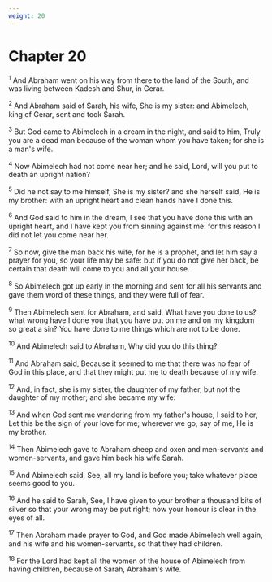```yaml
---
weight: 20
---
```


# Chapter 20

<sup>1</sup> And Abraham went on his way from there to the land of the South, and was living between Kadesh and Shur, in Gerar. 

<sup>2</sup> And Abraham said of Sarah, his wife, She is my sister: and Abimelech, king of Gerar, sent and took Sarah. 

<sup>3</sup> But God came to Abimelech in a dream in the night, and said to him, Truly you are a dead man because of the woman whom you have taken; for she is a man's wife. 

<sup>4</sup> Now Abimelech had not come near her; and he said, Lord, will you put to death an upright nation? 

<sup>5</sup> Did he not say to me himself, She is my sister? and she herself said, He is my brother: with an upright heart and clean hands have I done this. 

<sup>6</sup> And God said to him in the dream, I see that you have done this with an upright heart, and I have kept you from sinning against me: for this reason I did not let you come near her. 

<sup>7</sup> So now, give the man back his wife, for he is a prophet, and let him say a prayer for you, so your life may be safe: but if you do not give her back, be certain that death will come to you and all your house. 

<sup>8</sup> So Abimelech got up early in the morning and sent for all his servants and gave them word of these things, and they were full of fear. 

<sup>9</sup> Then Abimelech sent for Abraham, and said, What have you done to us? what wrong have I done you that you have put on me and on my kingdom so great a sin? You have done to me things which are not to be done. 

<sup>10</sup> And Abimelech said to Abraham, Why did you do this thing? 

<sup>11</sup> And Abraham said, Because it seemed to me that there was no fear of God in this place, and that they might put me to death because of my wife. 

<sup>12</sup> And, in fact, she is my sister, the daughter of my father, but not the daughter of my mother; and she became my wife: 

<sup>13</sup> And when God sent me wandering from my father's house, I said to her, Let this be the sign of your love for me; wherever we go, say of me, He is my brother. 

<sup>14</sup> Then Abimelech gave to Abraham sheep and oxen and men-servants and women-servants, and gave him back his wife Sarah. 

<sup>15</sup> And Abimelech said, See, all my land is before you; take whatever place seems good to you. 

<sup>16</sup> And he said to Sarah, See, I have given to your brother a thousand bits of silver so that your wrong may be put right; now your honour is clear in the eyes of all. 

<sup>17</sup> Then Abraham made prayer to God, and God made Abimelech well again, and his wife and his women-servants, so that they had children. 

<sup>18</sup> For the Lord had kept all the women of the house of Abimelech from having children, because of Sarah, Abraham's wife. 


